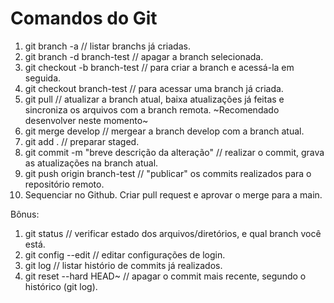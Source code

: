 # Comandos do Git

1. git branch -a // listar branchs já criadas.
2. git branch -d branch-test // apagar a branch selecionada.
3. git checkout -b branch-test // para criar a branch e acessá-la em seguida.
4. git checkout branch-test // para acessar uma branch já criada.
5. git pull // atualizar a branch atual, baixa atualizações já feitas e sincroniza os arquivos com a branch remota.
~Recomendado desenvolver neste momento~
6. git merge develop // mergear a branch develop com a branch atual.
7. git add . // preparar staged.
8. git commit -m "breve descrição da alteração" // realizar o commit, grava as atualizações na branch atual.
9. git push origin branch-test // "publicar" os commits realizados para o repositório remoto.
10. Sequenciar no Github. Criar pull request e aprovar o merge para a main.

Bônus:

1. git status // verificar estado dos arquivos/diretórios, e qual branch você está.
2. git config --edit // editar configurações de login.
3. git log // listar histório de commits já realizados.
4. git reset --hard HEAD~ // apagar o commit mais recente, segundo o histórico (git log).
